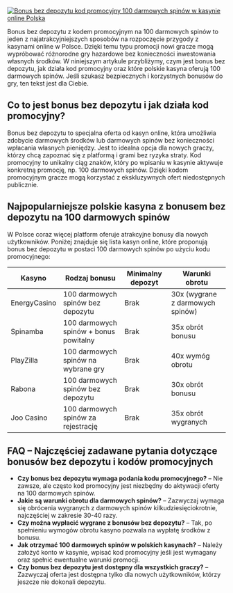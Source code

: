 [![Bonus bez depozytu kod promocyjny 100 darmowych spinów w kasynie online Polska](https://123-caf.pages.dev/gitsignup.png)](https://vrmoo.ru/Bt82HjjY)

<p>Bonus bez depozytu z kodem promocyjnym na 100 darmowych spinów to jeden z najatrakcyjniejszych sposobów na rozpoczęcie przygody z kasynami online w Polsce. Dzięki temu typu promocji nowi gracze mogą wypróbować różnorodne gry hazardowe bez konieczności inwestowania własnych środków. W niniejszym artykule przybliżymy, czym jest bonus bez depozytu, jak działa kod promocyjny oraz które polskie kasyna oferują 100 darmowych spinów. Jeśli szukasz bezpiecznych i korzystnych bonusów do gry, ten tekst jest dla Ciebie.</p>  <h2>Co to jest bonus bez depozytu i jak działa kod promocyjny?</h2> <p>Bonus bez depozytu to specjalna oferta od kasyn online, która umożliwia zdobycie darmowych środków lub darmowych spinów bez konieczności wpłacania własnych pieniędzy. Jest to idealna opcja dla nowych graczy, którzy chcą zapoznać się z platformą i grami bez ryzyka straty. Kod promocyjny to unikalny ciąg znaków, który po wpisaniu w kasynie aktywuje konkretną promocję, np. 100 darmowych spinów. Dzięki kodom promocyjnym gracze mogą korzystać z ekskluzywnych ofert niedostępnych publicznie.</p>  <h2>Najpopularniejsze polskie kasyna z bonusem bez depozytu na 100 darmowych spinów</h2> <p>W Polsce coraz więcej platform oferuje atrakcyjne bonusy dla nowych użytkowników. Poniżej znajduje się lista kasyn online, które proponują bonus bez depozytu w postaci 100 darmowych spinów po użyciu kodu promocyjnego:</p>  <table>   <thead>     <tr>       <th>Kasyno</th>       <th>Rodzaj bonusu</th>       <th>Minimalny depozyt</th>       <th>Warunki obrotu</th>     </tr>   </thead>   <tbody>     <tr>       <td>EnergyCasino</td>       <td>100 darmowych spinów bez depozytu</td>       <td>Brak</td>       <td>30x (wygrane z darmowych spinów)</td>     </tr>     <tr>       <td>Spinamba</td>       <td>100 darmowych spinów + bonus powitalny</td>       <td>Brak</td>       <td>35x obrót bonusu</td>     </tr>     <tr>       <td>PlayZilla</td>       <td>100 darmowych spinów na wybrane gry</td>       <td>Brak</td>       <td>40x wymóg obrotu</td>     </tr>     <tr>       <td>Rabona</td>       <td>100 darmowych spinów bez depozytu</td>       <td>Brak</td>       <td>30x obrót bonusu</td>     </tr>     <tr>       <td>Joo Casino</td>       <td>100 darmowych spinów za rejestrację</td>       <td>Brak</td>       <td>35x obrót wygranych</td>     </tr>   </tbody> </table>  <h2>FAQ – Najczęściej zadawane pytania dotyczące bonusów bez depozytu i kodów promocyjnych</h2> <ul>   <li><strong>Czy bonus bez depozytu wymaga podania kodu promocyjnego?</strong> – Nie zawsze, ale często kod promocyjny jest niezbędny do aktywacji oferty na 100 darmowych spinów.</li>   <li><strong>Jakie są warunki obrotu dla darmowych spinów?</strong> – Zazwyczaj wymaga się obrócenia wygranych z darmowych spinów kilkudziesięciokrotnie, najczęściej w zakresie 30-40 razy.</li>   <li><strong>Czy można wypłacić wygrane z bonusów bez depozytu?</strong> – Tak, po spełnieniu wymogów obrotu kasyno pozwala na wypłatę środków z bonusu.</li>   <li><strong>Jak otrzymać 100 darmowych spinów w polskich kasynach?</strong> – Należy założyć konto w kasynie, wpisać kod promocyjny jeśli jest wymagany oraz spełnić ewentualne warunki promocji.</li>   <li><strong>Czy bonus bez depozytu jest dostępny dla wszystkich graczy?</strong> – Zazwyczaj oferta jest dostępna tylko dla nowych użytkowników, którzy jeszcze nie dokonali depozytu.</li> </ul>